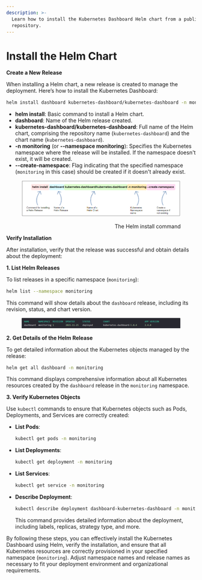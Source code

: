 ```yaml
---
description: >-
  Learn how to install the Kubernetes Dashboard Helm chart from a public
  repository.
---
```


# Install the Helm Chart

**Create a New Release**

When installing a Helm chart, a new release is created to manage the deployment. Here’s how to install the Kubernetes Dashboard:

```bash
helm install dashboard kubernetes-dashboard/kubernetes-dashboard -n monitoring --create-namespace
```

* **helm install**: Basic command to install a Helm chart.
* **dashboard**: Name of the Helm release created.
* **kubernetes-dashboard/kubernetes-dashboard**: Full name of the Helm chart, comprising the repository name (`kubernetes-dashboard`) and the chart name (`kubernetes-dashboard`).
* **-n monitoring** (or **--namespace monitoring**): Specifies the Kubernetes namespace where the release will be installed. If the namespace doesn't exist, it will be created.
* **--create-namespace**: Flag indicating that the specified namespace (`monitoring` in this case) should be created if it doesn't already exist.

<div align="right" data-full-width="false">

<figure><img src="../../.gitbook/assets/image (1).png" alt=""><figcaption><p>The Helm install command</p></figcaption></figure>

</div>

**Verify Installation**

After installation, verify that the release was successful and obtain details about the deployment:

**1. List Helm Releases**

To list releases in a specific namespace (`monitoring`):

```bash
helm list --namespace monitoring
```

This command will show details about the `dashboard` release, including its revision, status, and chart version.

<div data-full-width="false">

<figure><img src="../../.gitbook/assets/image (2).png" alt=""><figcaption></figcaption></figure>

</div>

**2. Get Details of the Helm Release**

To get detailed information about the Kubernetes objects managed by the release:

```bash
helm get all dashboard -n monitoring
```

This command displays comprehensive information about all Kubernetes resources created by the `dashboard` release in the `monitoring` namespace.

**3. Verify Kubernetes Objects**

Use `kubectl` commands to ensure that Kubernetes objects such as Pods, Deployments, and Services are correctly created:

*   **List Pods**:

    ```bash
    kubectl get pods -n monitoring
    ```
*   **List Deployments**:

    ```bash
    kubectl get deployment -n monitoring
    ```
*   **List Services**:

    ```bash
    kubectl get service -n monitoring
    ```
*   **Describe Deployment**:

    ```bash
    kubectl describe deployment dashboard-kubernetes-dashboard -n monitoring
    ```

    This command provides detailed information about the deployment, including labels, replicas, strategy type, and more.

By following these steps, you can effectively install the Kubernetes Dashboard using Helm, verify the installation, and ensure that all Kubernetes resources are correctly provisioned in your specified namespace (`monitoring`). Adjust namespace names and release names as necessary to fit your deployment environment and organizational requirements.

